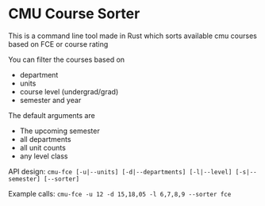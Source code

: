 # CMU Course Sorter
This is a command line tool made in Rust which sorts available cmu courses based on FCE or course rating

You can filter the courses based on 
* department
* units
* course level (undergrad/grad)
* semester and year

The default arguments are
* The upcoming semester
* all departments
* all unit counts
* any level class

API design:
`cmu-fce [-u|--units] [-d|--departments] [-l|--level] [-s|--semester] [--sorter]`

Example calls:
`cmu-fce -u 12 -d 15,18,05 -l 6,7,8,9 --sorter fce`
